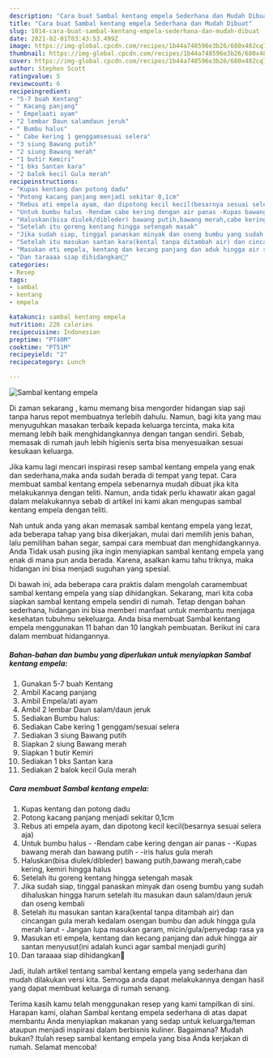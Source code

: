 ```yaml
---
description: "Cara buat Sambal kentang empela Sederhana dan Mudah Dibuat"
title: "Cara buat Sambal kentang empela Sederhana dan Mudah Dibuat"
slug: 1014-cara-buat-sambal-kentang-empela-sederhana-dan-mudah-dibuat
date: 2021-02-01T03:43:53.499Z
image: https://img-global.cpcdn.com/recipes/1b44a748596e3b26/680x482cq70/sambal-kentang-empela-foto-resep-utama.jpg
thumbnail: https://img-global.cpcdn.com/recipes/1b44a748596e3b26/680x482cq70/sambal-kentang-empela-foto-resep-utama.jpg
cover: https://img-global.cpcdn.com/recipes/1b44a748596e3b26/680x482cq70/sambal-kentang-empela-foto-resep-utama.jpg
author: Stephen Scott
ratingvalue: 5
reviewcount: 6
recipeingredient:
- "5-7 buah Kentang"
- " Kacang panjang"
- " Empelaati ayam"
- "2 lembar Daun salamdaun jeruk"
- " Bumbu halus"
- " Cabe kering 1 genggamsesuai selera"
- "3 siung Bawang putih"
- "2 siung Bawang merah"
- "1 butir Kemiri"
- "1 bks Santan kara"
- "2 balok kecil Gula merah"
recipeinstructions:
- "Kupas kentang dan potong dadu"
- "Potong kacang panjang menjadi sekitar 0,1cm"
- "Rebus ati empela ayam, dan dipotong kecil kecil(besarnya sesuai selera aja)"
- "Untuk bumbu halus -Rendam cabe kering dengan air panas -Kupas bawang merah dan bawang putih -iris halus gula merah"
- "Haluskan(bisa diulek/dibleder) bawang putih,bawang merah,cabe kering, kemiri hingga halus"
- "Setelah itu goreng kentang hingga setengah masak"
- "Jika sudah siap, tinggal panaskan minyak dan oseng bumbu yang sudah dihaluskan hingga harum setelah itu masukan daun salam/daun jeruk dan oseng kembali"
- "Setelah itu masukan santan kara(kental tanpa ditambah air) dan cincangan gula merah kedalam osengan bumbu dan aduk hingga gula merah larut Jangan lupa masukan garam, micin/gula/penyedap rasa ya"
- "Masukan eti empela, kentang dan kecang panjang dan aduk hingga air santan menyusut(ini adalah kunci agar sambal menjadi gurih)"
- "Dan taraaaa siap dihidangkan💜"
categories:
- Resep
tags:
- sambal
- kentang
- empela

katakunci: sambal kentang empela 
nutrition: 226 calories
recipecuisine: Indonesian
preptime: "PT40M"
cooktime: "PT51M"
recipeyield: "2"
recipecategory: Lunch

---
```



![Sambal kentang empela](https://img-global.cpcdn.com/recipes/1b44a748596e3b26/680x482cq70/sambal-kentang-empela-foto-resep-utama.jpg)

Di zaman  sekarang , kamu memang bisa mengorder hidangan siap saji tanpa harus repot membuatnya terlebih dahulu. Namun, bagi kita yang mau menyuguhkan masakan terbaik kepada keluarga tercinta, maka kita memang lebih baik menghidangkannya dengan tangan sendiri. Sebab, memasak di rumah jauh lebih higienis serta bisa menyesuaikan sesuai kesukaan keluarga.

Jika kamu lagi mencari inspirasi resep sambal kentang empela yang enak dan sederhana,maka anda sudah berada di tempat yang tepat. Cara membuat sambal kentang empela  sebenarnya mudah dibuat jika kita melakukannya dengan teliti. Namun, anda tidak perlu khawatir akan gagal dalam melakukannya 
sebab di artikel ini kami akan mengupas sambal kentang empela dengan teliti.  



Nah untuk anda yang akan memasak sambal kentang empela yang lezat, ada beberapa tahap yang bisa dikerjakan, mulai dari memilih jenis bahan, lalu pemilihan bahan segar, sampai cara membuat dan menghidangkannya. Anda Tidak usah pusing jika ingin menyiapkan sambal kentang empela yang enak di mana pun anda berada. Karena, asalkan kamu  tahu triknya, maka hidangan ini bisa menjadi suguhan yang spesial.

Di bawah ini, ada beberapa cara praktis  dalam mengolah caramembuat sambal kentang empela yang siap dihidangkan. Sekarang, mari kita coba siapkan sambal kentang empela sendiri di rumah. Tetap dengan bahan sederhana, hidangan ini bisa memberi manfaat untuk membantu menjaga kesehatan tubuhmu sekeluarga. Anda bisa membuat Sambal kentang empela menggunakan 11 bahan dan 10 langkah pembuatan. Berikut ini cara dalam membuat hidangannya.

<!--inarticleads1-->

##### Bahan-bahan dan bumbu yang diperlukan untuk menyiapkan Sambal kentang empela:

1. Gunakan 5-7 buah Kentang
1. Ambil  Kacang panjang
1. Ambil  Empela/ati ayam
1. Ambil 2 lembar Daun salam/daun jeruk
1. Sediakan  Bumbu halus:
1. Sediakan  Cabe kering 1 genggam/sesuai selera
1. Sediakan 3 siung Bawang putih
1. Siapkan 2 siung Bawang merah
1. Siapkan 1 butir Kemiri
1. Sediakan 1 bks Santan kara
1. Sediakan 2 balok kecil Gula merah




<!--inarticleads2-->

##### Cara membuat Sambal kentang empela:

1. Kupas kentang dan potong dadu
1. Potong kacang panjang menjadi sekitar 0,1cm
1. Rebus ati empela ayam, dan dipotong kecil kecil(besarnya sesuai selera aja)
1. Untuk bumbu halus - -Rendam cabe kering dengan air panas - -Kupas bawang merah dan bawang putih - -iris halus gula merah
1. Haluskan(bisa diulek/dibleder) bawang putih,bawang merah,cabe kering, kemiri hingga halus
1. Setelah itu goreng kentang hingga setengah masak
1. Jika sudah siap, tinggal panaskan minyak dan oseng bumbu yang sudah dihaluskan hingga harum setelah itu masukan daun salam/daun jeruk dan oseng kembali
1. Setelah itu masukan santan kara(kental tanpa ditambah air) dan cincangan gula merah kedalam osengan bumbu dan aduk hingga gula merah larut - Jangan lupa masukan garam, micin/gula/penyedap rasa ya
1. Masukan eti empela, kentang dan kecang panjang dan aduk hingga air santan menyusut(ini adalah kunci agar sambal menjadi gurih)
1. Dan taraaaa siap dihidangkan💜




Jadi, itulah artikel tentang  sambal kentang empela  yang sederhana dan mudah dilakukan versi kita. Semoga anda dapat melakukannya dengan hasil yang dapat membuat keluarga di rumah senang. 

Terima kasih kamu telah menggunakan resep yang kami tampilkan di sini. Harapan kami, olahan  Sambal kentang empela sederhana di atas dapat membantu Anda menyiapkan makanan yang sedap untuk keluarga/teman ataupun menjadi inspirasi dalam berbisnis kuliner. Bagaimana? Mudah bukan? Itulah resep sambal kentang empela yang bisa Anda kerjakan di rumah. Selamat mencoba!

